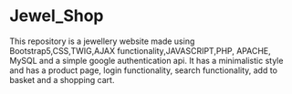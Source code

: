 # Jewel_Shop

This repository is a jewellery website made using Bootstrap5,CSS,TWIG,AJAX functionality,JAVASCRIPT,PHP, APACHE, MySQL and a simple google authentication api. It has a minimalistic style and has a product page, login functionality, search functionality, add to basket and a shopping cart. 
